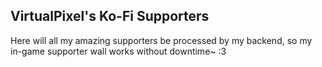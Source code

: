 ## VirtualPixel's Ko-Fi Supporters
Here will all my amazing supporters be processed by my backend, so my in-game supporter wall works without downtime~ :3
